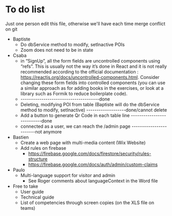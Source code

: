 # To do list

Just one person edit this file, otherwise we'll have each time merge conflict on git

- Baptiste
  - Do dbService method to modify, setInactive POIs
  - Zoom does not need to be in state
- Csaba
  - in “SignUp”, all the form fields are uncontrolled components using “refs”. This is usually not the way it’s done in React and it is not really recommended according to the official documentation : https://reactjs.org/docs/uncontrolled-components.html. Consider changing these form fields into controlled components (you can use a similar approach as for adding books in the exercises, or look at a library such as Formik to reduce boilerplate code).
  - --------------------------------------done
  - Deleting, modifying POI from table (Baptiste will do the dbService method to modify, setInactive) -------------------done/cannot delete
  - Add a button to generate Qr Code in each table line ---------------------------done
  - connected as a user, we can reach the /admin page ------------------------not anymore
- Bastien
  - Create a web page with multi-media content (Wix Website)
  - Add rules on firebase
    - https://firebase.google.com/docs/firestore/security/rules-structure
    - https://firebase.google.com/docs/auth/admin/custom-claims
- Paulo
  - Multi-language support for visitor and admin
    - See Roger comments about languageContext in the Word file
- Free to take
  - User guide
  - Technical guide
  - List of competencies through screen copies (on the XLS file on teams)
